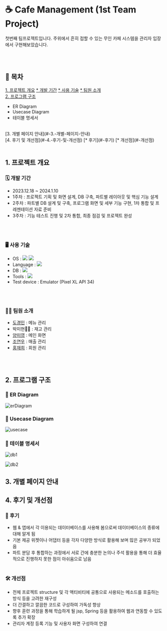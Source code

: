 # ☕ Cafe Management (1st Team Project)

첫번째 팀프로젝트입니다.
주위에서 흔히 접할 수 있는 무인 카페 시스템을 관리자 입장에서 구현해보았습니다.

<br><br>

## 🔖 목차
[1. 프로젝트 개요](#-1.-프로젝트-개요)
   [* 개발 기간](#-개발-기간)
   [* 사용 기술](#-사용-기술)
   [* 팀원 소개](#-팀원-소개)
<br>
[2. 프로그램 구조](#-2.-프로그램-구조)
   * ER Diagram
   * Usecase Diagram
   * 테이블 명세서
<br>
[3. 개별 페이지 안내](#-3.-개별-페이지-안내)
<br> 
[4. 후기 및 개선점](#-4.-후기-및-개선점)
   [* 후기](#-후기)
   [* 개선점](#-개선점)
<br><br>

## 1. 프로젝트 개요
### 🗓 개발 기간
* 2023.12.18 ~ 2024.1.10
* 1주차 : 프로젝트 기획 및 화면 설계, DB 구축, 파트별 레이아웃 및 핵심 기능 설계
* 2주차 : 파트별 DB 설계 및 구축, 프로그램 화면 및 세부 기능 구현, 1차 통합 및 프레젠테이션 자료 준비
* 3주차 : 기능 테스트 진행 및 2차 통합, 최종 점검 및 프로젝트 완성

<br><br>

### 🖥 사용 기술
* OS : <img src="https://img.shields.io/badge/windows 11-0078D4?style=for-the-badge&logo=windows11&logoColor=white"> <img src="https://img.shields.io/badge/android-34A853?style=for-the-badge&logo=android&logoColor=white"> 
* Language : <img src="https://img.shields.io/badge/java-007396?style=for-the-badge&logo=java&logoColor=white">
* DB : <img src="https://img.shields.io/badge/sqlite-003B57?style=for-the-badge&logo=sqlite&logoColor=white">
* Tools : <img src="https://img.shields.io/badge/android studio-3DDC84?style=for-the-badge&logo=androidstudio&logoColor=white">
* Test device : Emulator (Pixel XL API 34)

<br><br>
### 👩‍💻 팀원 소개
* [도경민](https://github.com/mindyhere)
  : 메뉴 관리
* 박미현🙋‍♀️
  : 재고 관리
* [양미영](https://github.com/didaldud)
  : 메인 화면
* [조연우](https://github.com/yunuyununu)
  : 매출 관리
* [홍재희](https://github.com/jh91019)
  : 회원 관리
  
<br><br>

## 2. 프로그램 구조
### 🔹 ER Diagram
![erDiagram](https://github.com/Miihyunee/CafeManagement/assets/151993240/70e248d1-a79c-42d5-b056-0240cd307183)


### 🔹 Usecase Diagram
![usecase](https://github.com/Miihyunee/CafeManagement/assets/151993240/1e849b0f-62ef-4467-bc7a-94c518d0e8af)


### 🔹 테이블 명세서
![db1](https://github.com/Miihyunee/CafeManagement/assets/151993240/373a261c-d24b-4264-8c71-c2d554cfe69f)

![db2](https://github.com/Miihyunee/CafeManagement/assets/151993240/a6a195b3-b6b0-4425-83f8-0f33286c63ce)



## 3. 개별 페이지 안내



## 4. 후기 및 개선점
### 📝 후기
- 웹 & 앱에서 각 이용되는 데이터베이스를 사용해 봄으로써 데이터베이스의 종류에 대해 알게 됨
- 기본 제공 위젯이나 어댑터 등을 각자 다양한 방식로 활용해 보며 많은 공부가 되었음
- 파트 분담 후 통합하는 과정에서 서로 간에 충분한 논의나 주석 활용을 통해 더 효율적으로 진행하지 못한 점이 아쉬움으로 남음
<br><br>
### 🛠 개선점
- 전체 프로젝트 structure 및 각 액티비티에 공통으로 사용되는 메소드를 호출하는 방식 등을 고려한 재구성
- 더 간결하고 깔끔한 코드로 구성하여 가독성 향상 
- 향후 훈련 과정을 통해 학습하게 될 jsp, Spring 등을 활용하여 웹과 연동할 수 있도록 추가 확장
- 관리자 계정 등록 기능 및 사용자 화면 구성하여 연결
